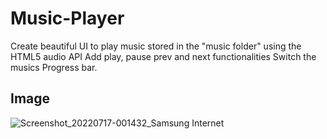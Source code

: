 # Music-Player
Create beautiful UI to play music stored in the "music folder" using the HTML5 audio API
Add play, pause prev and next functionalities
Switch the musics
Progress bar.

## Image
![Screenshot_20220717-001432_Samsung Internet](https://user-images.githubusercontent.com/107710406/179361523-fa964c74-b11e-4e59-93d2-b582f7954bd7.jpg)

